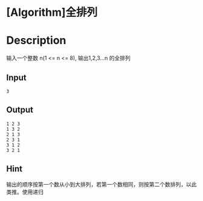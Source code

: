 # [Algorithm]全排列

# Description
输入一个整数 n(1 <= n <= 8), 输出1,2,3...n 的全排列

## Input
`3
`
## Output
```
1 2 3
1 3 2
2 1 3
2 3 1
3 1 2
3 2 1
```
## Hint
输出的顺序按第一个数从小到大排列，若第一个数相同，则按第二个数排列，以此类推。使用递归